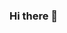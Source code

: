 ### Hi there 👋

<!--
**nicoadhitio/nicoadhitio** is a ✨ _special_ ✨ repository because its `README.md` (this file) appears on your GitHub profile.

Here are some ideas to get you started:

- 🔭 I’m currently working on Grant Thornton as a consultant
- 🌱 I’m currently learning about data analytics at Universitas Prasetiya Mulya
- 👯 I’m looking to collaborate on some developer to have more experience in data analytics 
- 🤔 I’m looking for help with my understanding especially how to use GitHub for a project
- 📫 How to reach me: I will appreciate if you can reach me / contact me in nico.adhitio10@gmail.com
